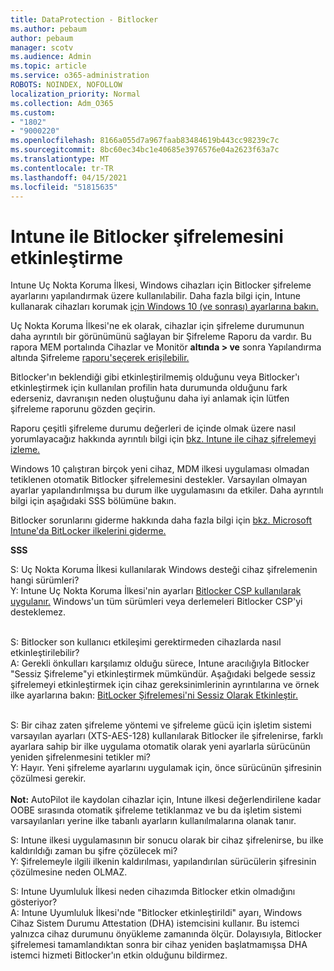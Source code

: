 ```yaml
---
title: DataProtection - Bitlocker
ms.author: pebaum
author: pebaum
manager: scotv
ms.audience: Admin
ms.topic: article
ms.service: o365-administration
ROBOTS: NOINDEX, NOFOLLOW
localization_priority: Normal
ms.collection: Adm_O365
ms.custom:
- "1802"
- "9000220"
ms.openlocfilehash: 8166a055d7a967faab83484619b443cc98239c7c
ms.sourcegitcommit: 8bc60ec34bc1e40685e3976576e04a2623f63a7c
ms.translationtype: MT
ms.contentlocale: tr-TR
ms.lasthandoff: 04/15/2021
ms.locfileid: "51815635"
---
```

# <a name="enabling-bitlocker-encryption-with-intune"></a>Intune ile Bitlocker şifrelemesini etkinleştirme

Intune Uç Nokta Koruma İlkesi, Windows cihazları için Bitlocker şifreleme ayarlarını yapılandırmak üzere kullanılabilir. Daha fazla bilgi için, Intune kullanarak cihazları korumak [için Windows 10 (ve sonrası) ayarlarına bakın.](https://docs.microsoft.com/intune/endpoint-protection-windows-10#windows-encryption)

Uç Nokta Koruma İlkesi'ne ek olarak, cihazlar için şifreleme durumunun daha ayrıntılı bir görünümünü sağlayan bir Şifreleme Raporu da vardır. Bu rapora MEM portalında Cihazlar ve Monitör **altında > ve** sonra Yapılandırma altında Şifreleme [raporu'seçerek erişilebilir.](https://endpoint.microsoft.com/#blade/Microsoft_Intune_DeviceSettings/DevicesMonitorMenu/encryptionReport) 

Bitlocker'ın beklendiği gibi etkinleştirilmemiş olduğunu veya Bitlocker'ı etkinleştirmek için kullanılan profilin hata durumunda olduğunu fark ederseniz, davranışın neden oluştuğunu daha iyi anlamak için lütfen şifreleme raporunu gözden geçirin.

Raporu çeşitli şifreleme durumu değerleri de içinde olmak üzere nasıl yorumlayacağız hakkında ayrıntılı bilgi için [bkz. Intune ile cihaz şifrelemeyi izleme.](https://docs.microsoft.com/mem/intune/protect/encryption-monitor)

Windows 10 çalıştıran birçok yeni cihaz, MDM ilkesi uygulaması olmadan tetiklenen otomatik Bitlocker şifrelemesini destekler. Varsayılan olmayan ayarlar yapılandırılmışsa bu durum ilke uygulamasını da etkiler. Daha ayrıntılı bilgi için aşağıdaki SSS bölümüne bakın.

Bitlocker sorunlarını giderme hakkında daha fazla bilgi için [bkz. Microsoft Intune'da BitLocker ilkelerini giderme.](https://docs.microsoft.com/intune/protect/troubleshoot-bitlocker-policies)
 
 
**SSS**

S: Uç Nokta Koruma İlkesi kullanılarak Windows desteği cihaz şifrelemenin hangi sürümleri?<br>
Y: Intune Uç Nokta Koruma İlkesi'nin ayarları [Bitlocker CSP kullanılarak uygulanır.](https://docs.microsoft.com/windows/client-management/mdm/bitlocker-csp) Windows'un tüm sürümleri veya derlemeleri Bitlocker CSP'yi desteklemez. <br><br>

S: Bitlocker son kullanıcı etkileşimi gerektirmeden cihazlarda nasıl etkinleştirilebilir?<br>
A: Gerekli önkulları karşılamız olduğu sürece, Intune aracılığıyla Bitlocker "Sessiz Şifreleme"yi etkinleştirmek mümkündür. Aşağıdaki belgede sessiz şifrelemeyi etkinleştirmek için cihaz gereksinimlerinin ayrıntılarına ve örnek ilke ayarlarına bakın: [BitLocker Şifrelemesi'ni Sessiz Olarak Etkinleştir.](https://docs.microsoft.com/mem/intune/protect/encrypt-devices#silently-enable-bitlocker-on-devices) <br><br>

S: Bir cihaz zaten şifreleme yöntemi ve şifreleme gücü için işletim sistemi varsayılan ayarları (XTS-AES-128) kullanılarak Bitlocker ile şifrelenirse, farklı ayarlara sahip bir ilke uygulama otomatik olarak yeni ayarlarla sürücünün yeniden şifrelenmesini tetikler mi?<br>
Y: Hayır. Yeni şifreleme ayarlarını uygulamak için, önce sürücünün şifresinin çözülmesi gerekir.<br><br>
**Not:** AutoPilot ile kaydolan cihazlar için, Intune ilkesi değerlendirilene kadar OOBE sırasında otomatik şifreleme tetiklanmaz ve bu da işletim sistemi varsayılanları yerine ilke tabanlı ayarların kullanılmalarına olanak tanır.
 
S: Intune ilkesi uygulamasının bir sonucu olarak bir cihaz şifrelenirse, bu ilke kaldırıldığı zaman bu şifre çözülecek mi?<br>
Y: Şifrelemeyle ilgili ilkenin kaldırılması, yapılandırılan sürücülerin şifresinin çözülmesine neden OLMAZ.
 
S: Intune Uyumluluk İlkesi neden cihazımda Bitlocker etkin olmadığını gösteriyor?<br>
A: Intune Uyumluluk İlkesi'nde "Bitlocker etkinleştirildi" ayarı, Windows Cihaz Sistem Durumu Attestation (DHA) istemcisini kullanır. Bu istemci yalnızca cihaz durumunu önyükleme zamanında ölçür. Dolayısıyla, Bitlocker şifrelemesi tamamlandıktan sonra bir cihaz yeniden başlatmamışsa DHA istemci hizmeti Bitlocker'ın etkin olduğunu bildirmez.
 
 